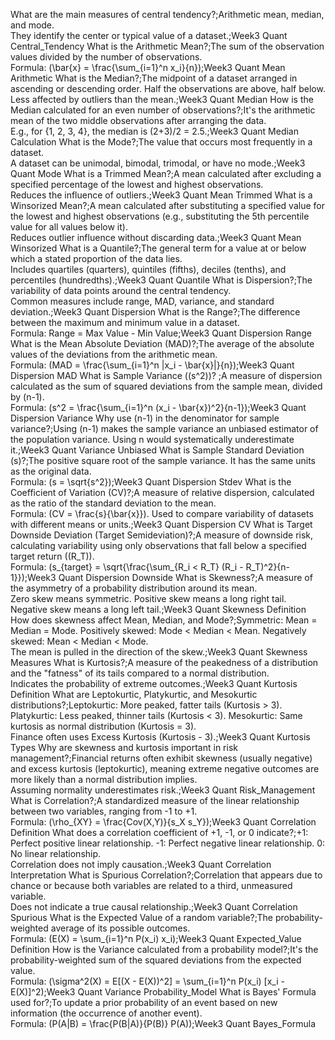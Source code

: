 What are the main measures of central tendency?;Arithmetic mean, median, and mode.<br>They identify the center or typical value of a dataset.;Week3 Quant Central_Tendency
What is the Arithmetic Mean?;The sum of the observation values divided by the number of observations.<br>Formula: \(\bar{x} = \frac{\sum_{i=1}^n x_i}{n}\);Week3 Quant Mean Arithmetic
What is the Median?;The midpoint of a dataset arranged in ascending or descending order. Half the observations are above, half below.<br>Less affected by outliers than the mean.;Week3 Quant Median
How is the Median calculated for an even number of observations?;It's the arithmetic mean of the two middle observations after arranging the data.<br>E.g., for {1, 2, 3, 4}, the median is (2+3)/2 = 2.5.;Week3 Quant Median Calculation
What is the Mode?;The value that occurs most frequently in a dataset.<br>A dataset can be unimodal, bimodal, trimodal, or have no mode.;Week3 Quant Mode
What is a Trimmed Mean?;A mean calculated after excluding a specified percentage of the lowest and highest observations.<br>Reduces the influence of outliers.;Week3 Quant Mean Trimmed
What is a Winsorized Mean?;A mean calculated after substituting a specified value for the lowest and highest observations (e.g., substituting the 5th percentile value for all values below it).<br>Reduces outlier influence without discarding data.;Week3 Quant Mean Winsorized
What is a Quantile?;The general term for a value at or below which a stated proportion of the data lies.<br>Includes quartiles (quarters), quintiles (fifths), deciles (tenths), and percentiles (hundredths).;Week3 Quant Quantile
What is Dispersion?;The variability of data points around the central tendency.<br>Common measures include range, MAD, variance, and standard deviation.;Week3 Quant Dispersion
What is the Range?;The difference between the maximum and minimum value in a dataset.<br>Formula: Range = Max Value - Min Value;Week3 Quant Dispersion Range
What is the Mean Absolute Deviation (MAD)?;The average of the absolute values of the deviations from the arithmetic mean.<br>Formula: \(MAD = \frac{\sum_{i=1}^n |x_i - \bar{x}|}{n}\);Week3 Quant Dispersion MAD
What is Sample Variance (\(s^2\))? ;A measure of dispersion calculated as the sum of squared deviations from the sample mean, divided by (n-1).<br>Formula: \(s^2 = \frac{\sum_{i=1}^n (x_i - \bar{x})^2}{n-1}\);Week3 Quant Dispersion Variance
Why use (n-1) in the denominator for sample variance?;Using (n-1) makes the sample variance an unbiased estimator of the population variance. Using n would systematically underestimate it.;Week3 Quant Variance Unbiased
What is Sample Standard Deviation (s)?;The positive square root of the sample variance. It has the same units as the original data.<br>Formula: \(s = \sqrt{s^2}\);Week3 Quant Dispersion Stdev
What is the Coefficient of Variation (CV)?;A measure of relative dispersion, calculated as the ratio of the standard deviation to the mean.<br>Formula: \(CV = \frac{s}{\bar{x}}\). Used to compare variability of datasets with different means or units.;Week3 Quant Dispersion CV
What is Target Downside Deviation (Target Semideviation)?;A measure of downside risk, calculating variability using only observations that fall below a specified target return (\(R_T\)).<br>Formula: \(s_{target} = \sqrt{\frac{\sum_{R_i < R_T} (R_i - R_T)^2}{n-1}}\);Week3 Quant Dispersion Downside
What is Skewness?;A measure of the asymmetry of a probability distribution around its mean.<br>Zero skew means symmetric. Positive skew means a long right tail. Negative skew means a long left tail.;Week3 Quant Skewness Definition
How does skewness affect Mean, Median, and Mode?;Symmetric: Mean = Median = Mode. Positively skewed: Mode < Median < Mean. Negatively skewed: Mean < Median < Mode.<br>The mean is pulled in the direction of the skew.;Week3 Quant Skewness Measures
What is Kurtosis?;A measure of the peakedness of a distribution and the "fatness" of its tails compared to a normal distribution.<br>Indicates the probability of extreme outcomes.;Week3 Quant Kurtosis Definition
What are Leptokurtic, Platykurtic, and Mesokurtic distributions?;Leptokurtic: More peaked, fatter tails (Kurtosis > 3). Platykurtic: Less peaked, thinner tails (Kurtosis < 3). Mesokurtic: Same kurtosis as normal distribution (Kurtosis = 3).<br>Finance often uses Excess Kurtosis (Kurtosis - 3).;Week3 Quant Kurtosis Types
Why are skewness and kurtosis important in risk management?;Financial returns often exhibit skewness (usually negative) and excess kurtosis (leptokurtic), meaning extreme negative outcomes are more likely than a normal distribution implies.<br>Assuming normality underestimates risk.;Week3 Quant Risk_Management
What is Correlation?;A standardized measure of the linear relationship between two variables, ranging from -1 to +1.<br>Formula: \(\rho_{XY} = \frac{Cov(X,Y)}{s_X s_Y}\);Week3 Quant Correlation Definition
What does a correlation coefficient of +1, -1, or 0 indicate?;+1: Perfect positive linear relationship. -1: Perfect negative linear relationship. 0: No linear relationship.<br>Correlation does not imply causation.;Week3 Quant Correlation Interpretation
What is Spurious Correlation?;Correlation that appears due to chance or because both variables are related to a third, unmeasured variable.<br>Does not indicate a true causal relationship.;Week3 Quant Correlation Spurious
What is the Expected Value of a random variable?;The probability-weighted average of its possible outcomes.<br>Formula: \(E(X) = \sum_{i=1}^n P(x_i) x_i\);Week3 Quant Expected_Value Definition
How is the Variance calculated from a probability model?;It's the probability-weighted sum of the squared deviations from the expected value.<br>Formula: \(\sigma^2(X) = E[(X - E(X))^2] = \sum_{i=1}^n P(x_i) [x_i - E(X)]^2\);Week3 Quant Variance Probability_Model
What is Bayes' Formula used for?;To update a prior probability of an event based on new information (the occurrence of another event).<br>Formula: \(P(A|B) = \frac{P(B|A)}{P(B)} P(A)\);Week3 Quant Bayes_Formula
